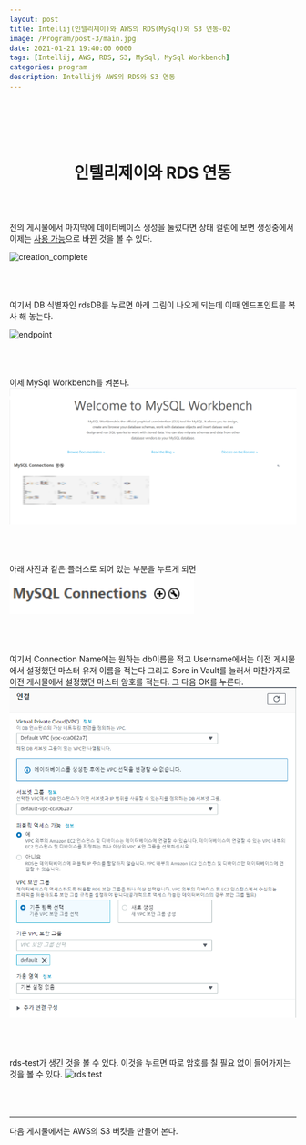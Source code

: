 ```yaml
---
layout: post
title: Intellij(인텔리제이)와 AWS의 RDS(MySql)와 S3 연동-02
image: /Program/post-3/main.jpg
date: 2021-01-21 19:40:00 0000
tags: [Intellij, AWS, RDS, S3, MySql, MySql Workbench]
categories: program
description: Intellij와 AWS의 RDS와 S3 연동
---
```


<br><br>
<br><br>

# <center>인텔리제이와 RDS 연동</center>

<br><br>

전의 게시물에서 마지막에 데이터베이스 생성을 눌렀다면 상태 컬럼에 보면
생성중에서 이제는 <u>사용 가능</u>으로 바뀐 것을 볼 수 있다.

![creation_complete](\images\Program\post-2\creation_complete.PNG)
<br><br><br><br>

여기서 DB 식별자인 rdsDB를 누르면 아래 그림이 나오게 되는데
이때 엔드포인트를 복사 해 놓는다.

![endpoint](\images\Program\post-2\endpoint.PNG)
<br><br><br><br>

이제 MySql Workbench를 켜본다.
![home](\images\Program\post-3\mysql_home.PNG)
<br><br><br><br>

아래 사진과 같은 플러스로 되어 있는 부분을 누르게 되면
![add](\images\Program\post-3\plus.PNG)
<br><br><br><br>

여기서 Connection Name에는 원하는 db이름을 적고
Username에서는 이전 게시물에서 설정했던 마스터 유저 이름을 적는다
그리고 Sore in Vault를 눌러서 마찬가지로 이전 게시물에서 설정했던 마스터 암호를 적는다. 그 다음 OK를 누른다.
![connection](\images\Program\post-2\connection.PNG)
<br><br><br><br>

rds-test가 생긴 것을 볼 수 있다.
이것을 누르면 따로 암호를 칠 필요 없이 들어가지는 것을 볼 수 있다.
![rds test](\images\Program\post-2\rds-test.PNG)
<br><br><br><br>

---

다음 게시물에서는 AWS의 S3 버킷을 만들어 본다.
